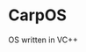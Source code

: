 # CarpOS
OS written in VC++

[logo]: https://raw.githubusercontent.com/cartman300/CarpOS/master/screenshots/csod.png "Carp Screen of Death!"